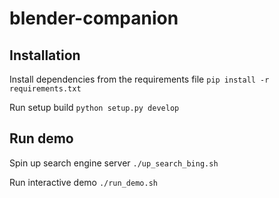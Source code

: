 # blender-companion

## Installation
Install dependencies from the requirements file
`pip install -r requirements.txt`

Run setup build
`python setup.py develop`

## Run demo
Spin up search engine server
`./up_search_bing.sh`

Run interactive demo
`./run_demo.sh`

